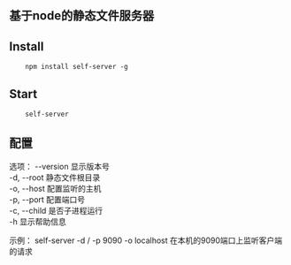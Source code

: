## 基于node的静态文件服务器


## Install
```
    npm install self-server -g
```

## Start

```
    self-server
```

## 配置

选项：
  --version    显示版本号                                                 
  -d, --root   静态文件根目录        
  -o, --host   配置监听的主机              
  -p, --port   配置端口号                           
  -c, --child  是否子进程运行                      
  -h           显示帮助信息                

示例：
  self-server -d / -p 9090 -o localhost  在本机的9090端口上监听客户端的请求
